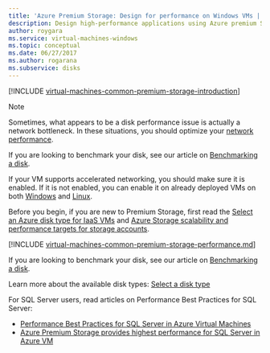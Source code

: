 ```yaml
---
title: 'Azure Premium Storage: Design for performance on Windows VMs | Microsoft Docs'
description: Design high-performance applications using Azure premium SSD managed disks. Premium Storage offers high-performance, low-latency disk support for I/O-intensive workloads running on Azure Virtual Machines.
author: roygara
ms.service: virtual-machines-windows
ms.topic: conceptual
ms.date: 06/27/2017
ms.author: rogarana
ms.subservice: disks
---
```


[!INCLUDE [virtual-machines-common-premium-storage-introduction](../../../includes/virtual-machines-common-premium-storage-introduction.md)]

> [!NOTE]
> Sometimes, what appears to be a disk performance issue is actually a network bottleneck. In these situations, you should optimize your [network performance](../../virtual-network/virtual-network-optimize-network-bandwidth.md).
>
> If you are looking to benchmark your disk, see our article on [Benchmarking a disk](disks-benchmarks.md).
>
> If your VM supports accelerated networking, you should make sure it is enabled. If it is not enabled, you can enable it on already deployed VMs on both [Windows](../../virtual-network/create-vm-accelerated-networking-powershell.md#enable-accelerated-networking-on-existing-vms) and [Linux](../../virtual-network/create-vm-accelerated-networking-cli.md#enable-accelerated-networking-on-existing-vms).

Before you begin, if you are new to Premium Storage, first read the [Select an Azure disk type for IaaS VMs](disks-types.md) and [Azure Storage scalability and performance targets for storage accounts](../../storage/common/storage-scalability-targets.md).

[!INCLUDE [virtual-machines-common-premium-storage-performance.md](../../../includes/virtual-machines-common-premium-storage-performance.md)]

If you are looking to benchmark your disk, see our article on [Benchmarking a disk](disks-benchmarks.md).

Learn more about the available disk types: [Select a disk type](disks-types.md)  

For SQL Server users, read articles on Performance Best Practices for SQL Server:

* [Performance Best Practices for SQL Server in Azure Virtual Machines](sql/virtual-machines-windows-sql-performance.md)
* [Azure Premium Storage provides highest performance for SQL Server in Azure VM](https://blogs.technet.com/b/dataplatforminsider/archive/2015/04/23/azure-premium-storage-provides-highest-performance-for-sql-server-in-azure-vm.aspx)